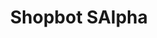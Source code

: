---
title: Shopbot SAlpha
category: equipment
type: CNC Router
description: Open Souce Laser Cutter and Engraving. It can cut up to 5mm MDF and engrave metals
---